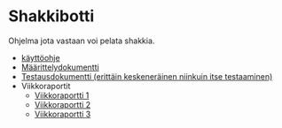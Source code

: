 # Shakkibotti
Ohjelma jota vastaan voi pelata shakkia.
- [käyttöohje](https://github.com/Hempppa/TiRa-harjoitustyo/blob/main/dokumentaatio/kayttoohje.md)
- [Määrittelydokumentti](https://github.com/Hempppa/TiRa-harjoitustyo/blob/main/dokumentaatio/maarittelydokumentti.md)
- [Testausdokumentti (erittäin keskeneräinen niinkuin itse testaaminen)](https://github.com/Hempppa/TiRa-harjoitustyo/blob/main/dokumentaatio/testausdokumentti.md)
- Viikkoraportit
  - [Viikkoraportti 1](https://github.com/Hempppa/TiRa-harjoitustyo/blob/main/dokumentaatio/viikkoraportti1.md)
  - [Viikkoraportti 2](https://github.com/Hempppa/TiRa-harjoitustyo/blob/main/dokumentaatio/viikkoraportti2.md)
  - [Viikkoraportti 3](https://github.com/Hempppa/TiRa-harjoitustyo/blob/main/dokumentaatio/viikkoraportti3.md)
